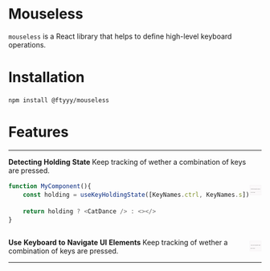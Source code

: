 # Mouseless

`mouseless` is a React library that helps to define high-level keyboard operations.

# Installation

`npm install @ftyyy/mouseless`

# Features

<table style="border: none !important; border-collapse: collapse !important; border-spacing: 0 !important; padding: 0 !important; margin: 0 !important;">
<tr style="border: none !important;">
<td style="border: none !important; padding: 0 !important;" width="50%">

**Detecting Holding State**
  Keep tracking of wether a combination of keys are pressed.
```javascript
function MyComponent(){
    const holding = useKeyHoldingState([KeyNames.ctrl, KeyNames.s])

    return holding ? <CatDance /> : <></>
}
```

</td>
<td style="border: none !important; padding: 0 !important;" width="50%">

![illu_holding.gif](resources/illu_holding.gif)

</td>
</tr>
<tr style="border: none !important;">
<td style="border: none !important; padding: 0 !important;" width="50%">

**Use Keyboard to Navigate UI Elements**
Keep tracking of wether a combination of keys are pressed.


</td>
<td style="border: none !important; padding: 0 !important;" width="50%">

![Mouseless 演示](resources/illu_navi.gif)

</td>
</tr>

</table>


